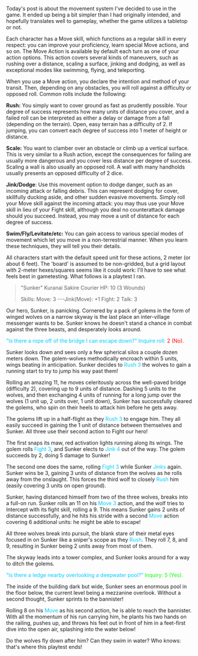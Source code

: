 Today's post is about the movement system I've decided to use in the game. It ended up being a bit simpler than I had originally intended, and hopefully translates well to gameplay, whether the game utilizes a tabletop or not.

Each character has a Move skill, which functions as a regular skill in every respect: you can improve your proficiency, learn special Move actions, and so on. The Move Action is available by default each turn as one of your action options. This action covers several kinds of maneuvers, such as rushing over a distance, scaling a surface, jinking and dodging, as well as exceptional modes like swimming, flying, and teleporting.

When you use a Move action, you declare the intention and method of your transit. Then, depending on any obstacles, you will roll against a difficulty or opposed roll. Common rolls include the following:

<strong>Rush:</strong> You simply want to cover ground as fast as prudently possible. Your degree of success represents how many units of distance you cover, and a failed roll can be interpreted as either a delay or damage from a fall (depending on the terrain). Open, easy terrain has a difficulty of 2. If jumping, you can convert each degree of success into 1 meter of height or distance.

<strong>Scale:</strong> You want to clamber over an obstacle or climb up a vertical surface. This is very similar to a Rush action, except the consequences for failing are usually more dangerous and you cover less distance per degree of success. Scaling a wall is also usually an opposed roll. A wall with many handholds usually presents an opposed difficulty of 2 dice.

<strong>Jink/Dodge</strong>: Use this movement option to dodge danger, such as an incoming attack or falling debris. This can represent dodging for cover, skillfully ducking aside, and other sudden evasive movements. Simply roll your Move skill against the incoming attack: you may thus use your Move skill in lieu of your Fight skill, although you deal no counterattack damage should you succeed. Instead, you may move a unit of distance for each degree of success.

<strong>Swim/Fly/Levitate/etc:</strong> You can gain access to various special modes of movement which let you move in a non-terrestrial manner. When you learn these techniques, they will tell you their details.

All characters start with the default speed unit for these actions, 2 meter (or about 6 feet). The 'board' is assumed to be non-gridded, but a grid layout with 2-meter hexes/squares seems like it could work: I'll have to see what feels best in gametesting. What follows is a playtest I ran.
<blockquote>"Sunker" Kuranai
Sakire Courier
HP: 10 (3 Wounds)

Skills:
Move: 3
---Jink(Move): +1
Fight: 2
Talk: 3</blockquote>
Our hero, Sunker, is panicking. Cornered by a pack of golems in the form of winged wolves on a narrow skyway is the last place an inter-village messenger wants to be. Sunker knows he doesn't stand a chance in combat against the three beasts, and desperately looks around.

<span style="color: #00ccff;">"Is there a rope off of the bridge I can escape down?" Inquire roll:</span> <span style="color: #ff0000;">2 (No).</span>

Sunker looks down and sees only a few spherical silos a couple dozen meters down. The golem-wolves methodically encroach within 5 units, wings beating in anticipation. Sunker decides to <span style="color: #00ccff;">Rush 3</span> the wolves to gain a running start to try to jump his way past them!

Rolling an amazing 11, he moves celeritously across the well-paved bridge (difficulty 2), covering up to 9 units of distance. Dashing 5 units to the wolves, and then exchanging 4 units of running for a long jump over the wolves (1 unit up, 2 units over, 1 unit down), Sunker has successfully cleared the golems, who spin on their heels to attack him before he gets away.

The golems lift up in a half-flight as they <span style="color: #00ccff;">Rush 3</span> to engage him. They all easily succeed in gaining the 1 unit of distance between themselves and Sunker. All three use their second action to Fight our hero!

The first snaps its maw, red activation lights running along its wings. The golem rolls<span style="color: #00ccff;"> Fight 3</span>, and Sunker elects to <span style="color: #00ccff;">Jink 4</span> out of the way. The golem succeeds by 2, doing 5 damage to Sunker!

The second one does the same, rolling <span style="color: #00ccff;">Fight 3</span> while Sunker <span style="color: #00ccff;">Jinks</span> again. Sunker wins be 3, gaining 3 units of distance from the wolves as he rolls away from the onslaught. This forces the third wolf to closely <span style="color: #00ccff;">Rush</span> him (easily covering 3 units on open ground).

Sunker, having distanced himself from two of the three wolves, breaks into a full-on run. Sunker rolls an 11 on his <span style="color: #00ccff;">Move 3</span> action, and the wolf tries to Intercept with its fight skill, rolling a 9. This means Sunker gains 2 units of distance successfully, and he hits his stride with a second <span style="color: #00ccff;">Move</span> action covering 6 additional units: he might be able to escape!

All three wolves break into pursuit, the blank stare of their metal eyes focused in on Sunker like a sniper's scope as they <span style="color: #00ccff;">Rush</span>. They roll 7, 8, and 9, resulting in Sunker being 2 units away from most of them.

The skyway leads into a tower complex, and Sunker looks around for a way to ditch the golems.

<span style="color: #00ccff;">"Is there a ledge nearby overlooking a deepwater pool?"</span> <span style="color: #00ff00;">Inquiry: 5 (Yes).</span>

The inside of the building dark but wide, Sunker sees an enormous pool in the floor below, the current level being a mezzanine overlook. Without a second thought, Sunker sprints to the bannister!

Rolling 8 on his<span style="color: #00ccff;"> Move</span> as his second action, he is able to reach the bannister. With all the momentum of his run carrying him, he plants his two hands on the railing, pushes up, and throws his feet out in front of him in a feet-first dive into the open air, splashing into the water below!

Do the wolves fly down after him? Can they swim in water? Who knows: that's where this playtest ends!

&nbsp;